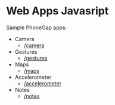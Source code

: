 # Web Apps Javasript

Sample PhoneGap apps:

* Camera
    * [/camera](https://github.com/tomasnama/web-apps/tree/master/camera)
* Gestures
    * [/gestures](https://github.com/tomasnama/web-apps/tree/master/gestures)
* Maps
    * [/maps](https://github.com/tomasnama/web-apps/tree/master/maps)
* Accelerometer
    * [/accelerometer](https://github.com/tomasnama/web-apps/tree/master/accelerometer)
* Notes
    * [/notes](https://github.com/tomasnama/web-apps/tree/master/notes)
